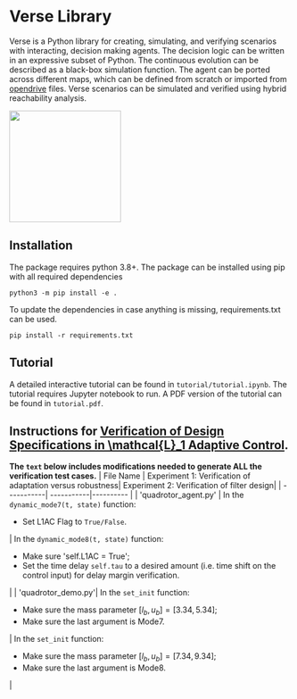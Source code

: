 # Verse Library

Verse is a Python library for creating, simulating, and verifying scenarios with interacting, decision making agents. The decision logic can be written in an expressive subset of Python. The continuous evolution can be described as a black-box simulation function. The agent can be ported across different maps, which can be defined from scratch or imported from [opendrive](https://www.opendrive.com/) files. Verse scenarios can be simulated and verified using hybrid reachability analysis. 

<img src="./docs/source/figs/exp1_lab.PNG" height="200"/>


## Installation
The package requires python 3.8+. The package can be installed using pip with all required dependencies

```
python3 -m pip install -e .
```
To update the dependencies in case anything is missing, requirements.txt can be used.

```
pip install -r requirements.txt
```

## Tutorial
A detailed interactive tutorial can be found in ```tutorial/tutorial.ipynb```. The tutorial requires Jupyter notebook to run. A PDF version of the tutorial can be found in ```tutorial.pdf```.

<!--## Demos
The package comes with several examples in the  ```demo/``` folder. Run these as:

```
python3 demo/ball/ball_bounces.py 
```

Read the comments in ```demo/ball/ball_bounces.py``` to learn how to create new agents and scenarios. More detailed tutorials will be provided later.

## Using NueReach with Verse
Verse allows users to plug-in different reachability tools for computing reachable sets. By default, Verse uses DryVR to compute reachable sets. Verse also implement post computation using NeuReach. To use NeuReach, additional dependencies can be downloaded using following commands
```
git submodule init
git submodule update
```

## Library structure

The source code of the package is contained in the verse folder, which contains the following sub-directories.

- **verse**, which contains building blocks for creating and analyzing scenarios.
  
  - **verse/scenario** contains code for the scenario base class. A scenario is constructed by several **agents** with continuous dynamics and controller, a **map** and a **sensor** defining how different agents interact with each other.
  - **verse/agents** contains code for the agent base class in the scenario. 
  - **verse/map** contains code for the lane map base class and corresponding utilities in the scenario.
  - **verse/code_parser** contains code for converting the controller code to ASTs. 
  - **verse/automaton** contains code implementing components in hybrid-automaton
  - **verse/analysis** contains the **Simulator** and **Verifier** and related utilities for doing analysis of the scenario
  - **verse/dryvr** dryvr for computing reachable sets


- **example** contains example map, sensor and agents that we provided


- **plotter** contains code for visualizing the computed results
-->

## Instructions for [Verification of Design Specifications in \mathcal{L}_1 Adaptive Control]([https://arc.aiaa.org/doi/10.2514/6.2024-1165]).
**The ```text``` below includes modifications needed to generate ALL the verification test cases.**
| File Name | Experiment 1: Verification of adaptation versus robustness| Experiment 2: Verification of filter design|
| -----------| -----------|---------- |
| 'quadrotor_agent.py' | In the ```dynamic_mode7(t, state)``` function: <br /> <ul><li>Set L1AC Flag to ```True/False```.</li></ul> |  In the ```dynamic_mode8(t, state)``` function: <br/> <ul><li>Make sure 'self.L1AC = True';</li><li>Set the time delay ```self.tau``` to a desired amount (i.e. time shift on the control input) for delay margin verification.</li></ul>|
| 'quadrotor_demo.py'| In the ```set_init``` function: <br /> <ul><li>Make sure the mass parameter $[l_b,u_b] = [3.34, 5.34]$;</li><li> Make sure the last argument is Mode7.</li></ul> |  In the ```set_init``` function: <br/> <ul><li>Make sure the mass parameter $[l_b,u_b] = [7.34, 9.34]$;</li><li> Make sure the last argument is Mode8.</li></ul>|

